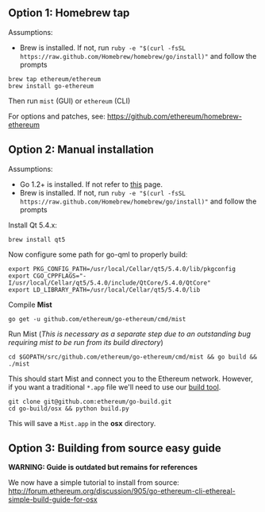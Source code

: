 ## Option 1: Homebrew tap

Assumptions:
* Brew is installed. If not, run `ruby -e "$(curl -fsSL https://raw.github.com/Homebrew/homebrew/go/install)"` and follow the prompts

```
brew tap ethereum/ethereum
brew install go-ethereum
```
Then run `mist` (GUI) or `ethereum` (CLI)

For options and patches, see: https://github.com/ethereum/homebrew-ethereum

## Option 2: Manual installation

Assumptions:
* Go 1.2+ is installed. If not refer to [this](https://github.com/ethereum/go-ethereum/wiki/Installing-Go) page.
* Brew is installed. If not, run `ruby -e "$(curl -fsSL https://raw.github.com/Homebrew/homebrew/go/install)"` and follow the prompts

Install Qt 5.4.x:

```brew install qt5```

Now configure some path for go-qml to properly build:

```
export PKG_CONFIG_PATH=/usr/local/Cellar/qt5/5.4.0/lib/pkgconfig
export CGO_CPPFLAGS="-I/usr/local/Cellar/qt5/5.4.0/include/QtCore/5.4.0/QtCore"
export LD_LIBRARY_PATH=/usr/local/Cellar/qt5/5.4.0/lib
```

Compile **Mist**

```
go get -u github.com/ethereum/go-ethereum/cmd/mist
```

Run Mist (_This is necessary as a separate step due to an outstanding bug requiring mist to be run from its build directory_)

```
cd $GOPATH/src/github.com/ethereum/go-ethereum/cmd/mist && go build && ./mist
```

This should start Mist and connect you to the Ethereum network. However, if you want a traditional `*.app` file we'll need to use our [build tool](https://github.com/ethereum/go-build).

```
git clone git@github.com:ethereum/go-build.git
cd go-build/osx && python build.py
```

This will save a `Mist.app` in the **osx** directory.

## Option 3: Building from source easy guide

**WARNING: Guide is outdated but remains for references**

We now have a simple tutorial to install from source:
http://forum.ethereum.org/discussion/905/go-ethereum-cli-ethereal-simple-build-guide-for-osx